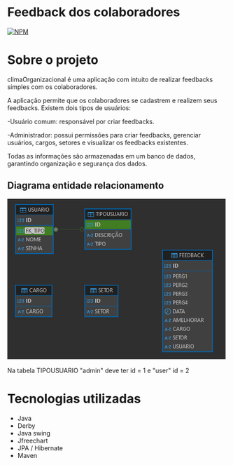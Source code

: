 # Feedback dos colaboradores
[![NPM](https://img.shields.io/npm/l/react)](https://github.com/Victorfarias336/climaOrganizacional/blob/main/LICENSE)

# Sobre o projeto

climaOrganizacional é uma aplicação com intuito de realizar feedbacks simples com os colaboradores. 

A aplicação permite que os colaboradores se cadastrem e realizem seus feedbacks. Existem dois tipos de usuários:

-Usuário comum: responsável por criar feedbacks.

-Administrador: possui permissões para criar feedbacks, gerenciar usuários, cargos, setores e visualizar os feedbacks existentes.

Todas as informações são armazenadas em um banco de dados, garantindo organização e segurança dos dados.

## Diagrama entidade relacionamento

![Modelo](https://github.com/Victorfarias336/climaOrganizacional/blob/main/Assets/DER.png)

Na tabela TIPOUSUARIO "admin" deve ter id = 1 e "user" id = 2

# Tecnologias utilizadas

- Java
- Derby
- Java swing
- Jfreechart
- JPA / Hibernate
- Maven

